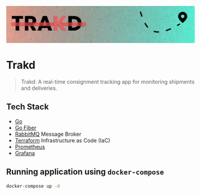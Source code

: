 ![](./assets/trakd.jpg)

# Trakd

> Trakd: A real-time consignment tracking app for monitoring shipments and deliveries. 

## Tech Stack

- [Go]()
- [Go Fiber]()
- [RabbitMQ]() Message Broker
- [Terraform]() Infrastructure as Code (IaC)
- [Prometheus]()
- [Grafana]()

## Running application using `docker-compose`

```bash
docker-compose up -d
```

